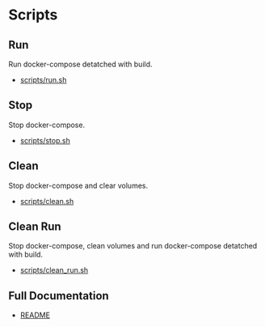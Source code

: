 # Scripts 

## Run

Run docker-compose detatched with build.

* [scripts/run.sh](https://github.com/jtomaspm/SimplifiedCrafter/blob/main/scripts/run.sh)

## Stop

Stop docker-compose.

* [scripts/stop.sh](https://github.com/jtomaspm/SimplifiedCrafter/blob/main/scripts/stop.sh)

## Clean

Stop docker-compose and clear volumes.

* [scripts/clean.sh](https://github.com/jtomaspm/SimplifiedCrafter/blob/main/scripts/clean.sh)

## Clean Run

Stop docker-compose, clean volumes and run docker-compose detatched with build.

* [scripts/clean_run.sh](https://github.com/jtomaspm/SimplifiedCrafter/blob/main/scripts/clean_run.sh)

## Full Documentation

* [README](https://github.com/jtomaspm/SimplifiedCrafter/blob/main/README.md)

